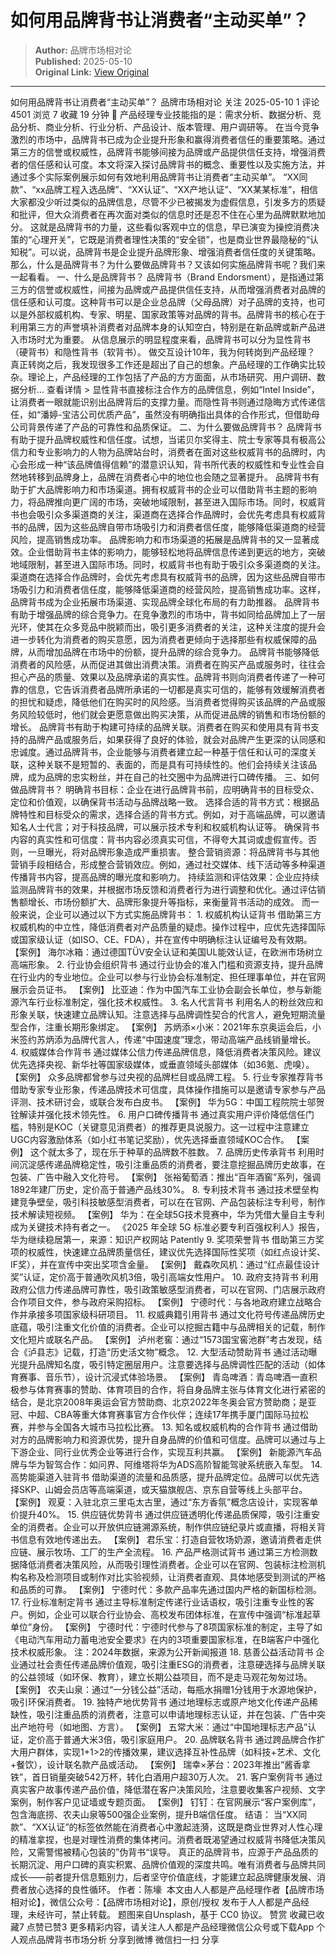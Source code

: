 # 如何用品牌背书让消费者“主动买单”？

> **Author:** 品牌市场相对论  
> **Published:** 2025-05-10  
> **Original Link:** [View Original](https://www.woshipm.com/marketing/6215143.html)

---

如何用品牌背书让消费者“主动买单”？ 品牌市场相对论 关注 2025-05-10 1 评论 4501 浏览 7 收藏 19 分钟 🔗 产品经理专业技能指的是：需求分析、数据分析、竞品分析、商业分析、行业分析、产品设计、版本管理、用户调研等。 在当今竞争激烈的市场中，品牌背书已成为企业提升形象和赢得消费者信任的重要策略。通过第三方的信誉或权威性，品牌背书能够间接为品牌或产品提供信任支持，增强消费者的信任感和认可度。本文将深入探讨品牌背书的概念、重要性以及实施方法，并通过多个实际案例展示如何有效地利用品牌背书让消费者“主动买单”。 “XX同款”、“xx品牌工程入选品牌”、“XX认证”、“XX产地认证”、“XX某某标准”，相信大家都没少听过类似的品牌信息，尽管不少已被揭发为虚假信息，引发多方的质疑和批评，但大众消费者在再次面对类似的信息时还是忍不住在心里为品牌默默地加分。 这就是品牌背书的力量，这些看似客观中立的信息，早已演变为操控消费决策的“心理开关”，它既是消费者理性决策的“安全锁”，也是商业世界最隐秘的“认知税”。可以说，品牌背书是企业提升品牌形象、增强消费者信任度的关键策略。 那么，什么是品牌背书？为什么要做品牌背书？又该如何实施品牌背书呢？我们来一起看看。 一、什么是品牌背书？ 品牌背书（Brand Endorsment），是指通过第三方的信誉或权威性，间接为品牌或产品提供信任支持，从而增强消费者对品牌的信任感和认可度。这种背书可以是企业总品牌（父母品牌）对子品牌的支持，也可以是外部权威机构、专家、明星、国家政策等对品牌的背书。品牌背书的核心在于利用第三方的声誉填补消费者对品牌本身的认知空白，特别是在新品牌或新产品进入市场时尤为重要。 从信息展示的明显程度来看，品牌背书可以分为显性背书（硬背书）和隐性背书（软背书）。 做交互设计10年，我为何转岗到产品经理？ 真正转岗之后，我发现很多工作还是超出了自己的想象。产品经理的工作确实比较杂。理论上，产品经理的工作包括了产品的方方面面，从市场研究、用户调研、数据分析... 查看详情 > 显性背书直接标注合作方的品牌信息，例如“Intel Inside”，让消费者一眼就能识别出品牌背后的支撑力量。而隐性背书则通过隐晦方式传递信任，如“潘婷-宝洁公司优质产品”，虽然没有明确指出具体的合作形式，但借助母公司背景传递了产品的可靠性和品质保证。 二、为什么要做品牌背书？ 品牌背书有助于提升品牌权威性和信任度。试想，当诺贝尔奖得主、院士专家等具有极高公信力和专业影响力的人物为品牌站台时，消费者在面对这些权威背书的品牌时，内心会形成一种“该品牌值得信赖”的潜意识认知，背书所代表的权威性和专业性会自然地转移到品牌身上，品牌在消费者心中的地位也会随之显著提升。 品牌背书有助于扩大品牌影响力和市场渠道。拥有权威背书的企业可以借助背书主题的影响力，将品牌推向更广阔的市场，突破地域限制，甚至进入国际市场。同时，权威背书也会吸引众多渠道商的关注，渠道商在选择合作品牌时，会优先考虑具有权威背书的品牌，因为这些品牌自带市场吸引力和消费者信任度，能够降低渠道商的经营风险，提高销售成功率。 品牌影响力和市场渠道的拓展是品牌背书的又一显著成效。企业借助背书主体的影响力，能够轻松地将品牌信息传递到更远的地方，突破地域限制，甚至进入国际市场。同时，权威背书也有助于吸引众多渠道商的关注。渠道商在选择合作品牌时，会优先考虑具有权威背书的品牌，因为这些品牌自带市场吸引力和消费者信任度，能够降低渠道商的经营风险，提高销售成功率。这样，品牌背书成为企业拓展市场渠道、实现品牌全球化布局的有力助推器。 品牌背书有助于增强品牌的综合竞争力。在竞争激烈的市场中，背书如同给品牌加上了一层光环，使其在众多竞品中脱颖而出，吸引更多消费者的关注，这种关注度的提升会进一步转化为消费者的购买意愿，因为消费者更倾向于选择那些有权威保障的品牌，从而增加品牌在市场中的份额，提升品牌的综合竞争力。 品牌背书能够降低消费者的风险感，从而促进其做出消费决策。消费者在购买产品或服务时，往往会担心产品的质量、效果以及品牌承诺的真实性。品牌背书则向消费者传递了一种可靠的信息，它告诉消费者品牌所承诺的一切都是真实可信的，能够有效缓解消费者的担忧和疑虑，降低他们在购买时的风险感。当消费者觉得购买该品牌的产品或服务风险较低时，他们就会更愿意做出购买决策，从而促进品牌的销售和市场份额的增长。 品牌背书有助于构建可持续的品牌关联。消费者在购买和使用具有背书支持的品牌产品或服务后，如果获得了良好的体验，就会对品牌产生更深的认同感和忠诚度。通过品牌背书，企业能够与消费者建立起一种基于信任和认可的深度关联，这种关联不是短暂的、表面的，而是具有可持续性的。他们会持续关注该品牌，成为品牌的忠实粉丝，并在自己的社交圈中为品牌进行口碑传播。 三、如何做品牌背书？ 明确背书目标：企业在进行品牌背书前，应明确背书的目标受众、定位和价值观，以确保背书活动与品牌战略一致。 选择合适的背书方式：根据品牌特性和目标受众的需求，选择合适的背书方式。例如，对于高端品牌，可以邀请知名人士代言；对于科技品牌，可以展示技术专利和权威机构认证等。 确保背书内容的真实性和可信度：背书内容必须真实可信，不得夸大其词或虚假宣传。否则，一旦曝光，将对品牌形象造成严重损害。 整合营销资源：将品牌背书与其他营销手段相结合，形成整合营销效应。例如，通过社交媒体、线下活动等多种渠道传播背书内容，提高品牌的曝光度和影响力。 持续监测和评估效果：企业应持续监测品牌背书的效果，并根据市场反馈和消费者行为进行调整和优化。通过评估销售额增长、市场份额扩大、品牌形象提升等指标，来衡量背书活动的成效。 而一般来说，企业可以通过以下方式实施品牌背书： 1. 权威机构认证背书 借助第三方权威机构的中立性，降低消费者对产品质量的疑虑。操作过程中，应优先选择国际或国家级认证（如ISO、CE、FDA），并在宣传中明确标注认证编号及有效期。 【案例】 海尔冰箱：通过德国TÜV安全认证和美国UL能效认证，在欧洲市场树立高端形象。 2. 行业协会组织背书 通过行业协会的准入门槛和资源支持，提升品牌在行业内的专业地位。企业可以参与行业协会标准制定、担任理事单位，并在官网展示会员证书。 【案例】 比亚迪：作为中国汽车工业协会副会长单位，参与新能源汽车行业标准制定，强化技术权威性。 3. 名人代言背书 利用名人的粉丝效应和形象关联，快速建立品牌认知。注意选择与品牌调性契合的代言人，避免短期流量型合作，注重长期形象绑定。 【案例】 苏炳添×小米：2021年东京奥运会后，小米签约苏炳添为品牌代言人，传递“中国速度”理念，带动高端产品线销量增长。 4. 权威媒体合作背书 通过媒体公信力传递品牌信息，降低消费者决策风险。建议优先选择央视、新华社等国家级媒体，或垂直领域头部媒体（如36氪、虎嗅）。 【案例】 众多品牌都曾参与过央视的品牌栏目或品牌工程。 5. 行业专家推荐背书 借助专家专业形象，传递品牌技术可信度，具体操作措施可以是邀请专家参与产品评测、技术研讨会，或联合发布白皮书。 【案例】 华为5G：中国工程院院士邬贺铨解读并强化技术领先性。 6. 用户口碑传播背书 通过真实用户评价降低信任门槛，特别是KOC（关键意见消费者）的推荐更具说服力。这一过程中注意建立UGC内容激励体系（如小红书笔记奖励），优先选择垂直领域KOC合作。 【案例】 这个就太多了，现在乐于种草的品牌数不胜数。 7. 品牌历史传承背书 利用时间沉淀感传递品牌稳定性，吸引注重品质的消费者，要注意挖掘品牌历史故事，在包装、广告中融入文化符号。 【案例】 张裕葡萄酒：推出“百年酒窖”系列，强调1892年建厂历史，定价高于普通产品线30%。 8. 专利技术背书 通过技术壁垒构建竞争壁垒，吸引科技敏感型消费者，可以在在官网、产品包装标注专利号，制作技术解读短视频。 【案例】 华为：在全球5G技术竞赛中，华为凭借大量自主专利成为关键技术持有者之一。 《2025 年全球 5G 标准必要专利百强权利人》报告，华为继续稳居第一，来源：知识产权网站 Patently 9. 奖项荣誉背书 借助第三方奖项的权威性，快速建立品牌质量信任，建议优先选择国际性奖项（如红点设计奖、IF奖），并在宣传中突出奖项含金量。 【案例】 戴森吹风机：通过“红点最佳设计奖”认证，定价高于普通吹风机3倍，吸引高端女性用户。 10. 政府支持背书 利用政府公信力传递品牌可靠性，吸引政策敏感型消费者，可以在官网、门店展示政府合作项目文件，参与政府采购招标。 【案例】 宁德时代：与各地政府建立战略合作并承接多项国家级科研项目。 11. 权威典籍引用背书 通过文化符号传递品牌历史底蕴，吸引注重文化价值的消费者。企业可以挖掘古籍中与品牌相关的记载，制作文化短片或联名产品。 【案例】 泸州老窖：通过“1573国宝窖池群”考古发现，结合《泸县志》记载，打造“历史活文物”概念。 12. 大型活动赞助背书 通过活动曝光提升品牌知名度，吸引特定圈层用户。注意要选择与品牌调性匹配的活动（如体育赛事、音乐节），设计沉浸式体验场景。 【案例】 青岛啤酒：青岛啤酒一直积极参与体育赛事的赞助、体育项目的合作，将自身品牌主张与体育文化进行紧密的结合，是北京2008年奥运会官方赞助商、北京2022年冬奥会官方赞助商；是亚冠、中超、CBA等重大体育赛事官方合作伙伴；连续17年携手厦门国际马拉松赛，并参与全国各大城市马拉松比赛。 13. 知名或权威机构的合作背书 通过借助对方的品牌影响力和资源优势，提升自身品牌的价值和可信度。品牌可以通过与上下游企业、同行业优秀企业等进行合作，实现互利共赢。 【案例】 新能源汽车品牌与华为智驾合作：如问界、阿维塔将华为ADS高阶智能驾驶系统嵌入车型。 14. 高势能渠道入驻背书 借助渠道的流量和品质感，提升品牌定位。品牌可以优先选择SKP、山姆会员店等高端渠道，或天猫旗舰店、京东自营等线上头部平台。 【案例】 观夏：入驻北京三里屯太古里，通过“东方香氛”概念店设计，实现客单价提升40%。 15. 供应链优势背书 通过供应链透明化传递品质保障，吸引注重安全的消费者。企业可以开放供应链溯源系统，制作供应链纪录片或直播，将相关背书信息有效地传递出去。 【案例】 君乐宝：打造自营牧场奶源，邀请消费者走供应链、展示牧场、工厂的生产全流程。 16. 产品严格测试背书 通过第三方检测数据降低消费者决策风险，从而吸引理性消费者。企业可以在官网、包装标注检测机构名称及检测项目或制作对比实验视频，让消费者直观、具体地感受到测试的严格和品质的可靠。 【案例】 宁德时代：多款产品率先通过国内严格的新国标检测。 17. 行业标准制定背书 通过主导标准制定传递行业话语权，吸引注重专业性的客户。例如，企业可以联合行业协会、高校发布团体标准，在宣传中强调“标准起草单位”身份。 【案例】 宁德时代：宁德时代参与了8项国家标准的制定，主导了如《电动汽车用动力蓄电池安全要求》在内的3项重要国家标准，在B端客户中强化技术权威形象。 注：2024年数据，来源为公开新闻报道 18. 慈善公益活动背书 企业通过社会责任传递品牌价值观，吸引注重ESG的消费者，注意硬选择与品牌关联的公益领域（如环保、教育），建立长期公益项目，而不是走马观花匆匆过场。 【案例】 农夫山泉：通过“一分钱公益”活动，每瓶水捐赠1分钱用于水源地保护，吸引环保消费者。 19. 独特产地优势背书 通过地理标志或原产地文化传递产品稀缺性，吸引注重品质的消费者，注意可以申请地理标志认证，并在包装、广告中突出产地符号（如地图、方言）。 【案例】 五常大米：通过“中国地理标志产品”认证，定价高于普通大米3倍，吸引家庭用户。 20. 品牌联名背书 通过跨品牌合作扩大用户群体，实现1+1>2的传播效果，建议选择互补性品牌（如科技+艺术、文化+餐饮），设计联名款产品或活动。 【案例】 瑞幸×茅台：2023年推出“酱香拿铁”，首日销量突破542万杯，转化白酒用户超30万人次。 21. 客户案例背书 通过真实客户故事传递产品价值，降低潜在客户决策风险，注意要收集客户视频、文字案例，制作客户见证墙或专题页面。 【案例】 钉钉：在官网展示“客户案例库”，包含海底捞、农夫山泉等500强企业案例，提升B端信任度。 结语： 当“XX同款”、“XX认证”的标签依然能在消费者心中激起涟漪，这既是商业世界对人性心理的精准拿捏，也是对理性消费的集体拷问。消费者既渴望通过权威背书降低决策风险，又需警惕被精心包装的”伪背书“误导。 真正的品牌背书，应源于产品品质的长期沉淀、用户口碑的真实积累、品牌价值观的深度共鸣。唯有消费者与品牌共同成长——前者提升信息甄别力，后者坚守价值底线，才能建立起品牌健康发展、消费者放心选择的良性循环。 作者：陈壕  本文由人人都是产品经理作者【品牌市场相对论】，微信公众号：【品牌市场相对论】，原创/授权 发布于人人都是产品经理，未经许可，禁止转载。 题图来自Unsplash，基于 CC0 协议。 赞赏 收藏已收藏7 点赞已赞3 更多精彩内容，请关注人人都是产品经理微信公众号或下载App 个人观点品牌背书市场分析 分享到微博 微信扫一扫 分享